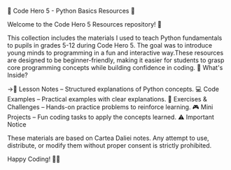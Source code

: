 🚀 Code Hero 5 - Python Basics Resources 🐍

Welcome to the Code Hero 5 Resources repository! 🎉

This collection includes the materials I used to teach Python fundamentals to pupils in grades 5-12 during Code Hero 5. The goal was to introduce young minds to programming in a fun and interactive way.These resources are designed to be beginner-friendly, making it easier for students to grasp core programming concepts while building confidence in coding.
📂 What's Inside?

->📜 Lesson Notes – Structured explanations of Python concepts.
💻 Code Examples – Practical examples with clear explanations.
📝 Exercises & Challenges – Hands-on practice problems to reinforce learning.
🎮 Mini Projects – Fun coding tasks to apply the concepts learned.
⚠️ Important Notice

These materials are based on Cartea Daliei notes. Any attempt to use, distribute, or modify them without proper consent is strictly prohibited.

Happy Coding! 🎯✨
